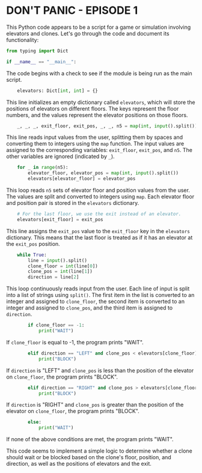 # DON'T PANIC - EPISODE 1

This Python code appears to be a script for a game or simulation involving elevators and clones. Let's go through the code and document its functionality:

```python
from typing import Dict

if __name__ == "__main__":
```
The code begins with a check to see if the module is being run as the main script.

```python
    elevators: Dict[int, int] = {}
```
This line initializes an empty dictionary called `elevators`, which will store the positions of elevators on different floors. The keys represent the floor numbers, and the values represent the elevator positions on those floors.

```python
    _, _, _, exit_floor, exit_pos, _, _, n5 = map(int, input().split())
```
This line reads input values from the user, splitting them by spaces and converting them to integers using the `map` function. The input values are assigned to the corresponding variables: `exit_floor`, `exit_pos`, and `n5`. The other variables are ignored (indicated by `_`).

```python
    for _ in range(n5):
        elevator_floor, elevator_pos = map(int, input().split())
        elevators[elevator_floor] = elevator_pos
```
This loop reads `n5` sets of elevator floor and position values from the user. The values are split and converted to integers using `map`. Each elevator floor and position pair is stored in the `elevators` dictionary.

```python
    # For the last floor, we use the exit instead of an elevator.
    elevators[exit_floor] = exit_pos
```
This line assigns the `exit_pos` value to the `exit_floor` key in the `elevators` dictionary. This means that the last floor is treated as if it has an elevator at the `exit_pos` position.

```python
    while True:
        line = input().split()
        clone_floor = int(line[0])
        clone_pos = int(line[1])
        direction = line[2]
```
This loop continuously reads input from the user. Each line of input is split into a list of strings using `split()`. The first item in the list is converted to an integer and assigned to `clone_floor`, the second item is converted to an integer and assigned to `clone_pos`, and the third item is assigned to `direction`.

```python
        if clone_floor == -1:
            print("WAIT")
```
If `clone_floor` is equal to -1, the program prints "WAIT".

```python
        elif direction == "LEFT" and clone_pos < elevators[clone_floor]:
            print("BLOCK")
```
If `direction` is "LEFT" and `clone_pos` is less than the position of the elevator on `clone_floor`, the program prints "BLOCK".

```python
        elif direction == "RIGHT" and clone_pos > elevators[clone_floor]:
            print("BLOCK")
```
If `direction` is "RIGHT" and `clone_pos` is greater than the position of the elevator on `clone_floor`, the program prints "BLOCK".

```python
        else:
            print("WAIT")
```
If none of the above conditions are met, the program prints "WAIT".

This code seems to implement a simple logic to determine whether a clone should wait or be blocked based on the clone's floor, position, and direction, as well as the positions of elevators and the exit.
